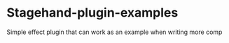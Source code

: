 Stagehand-plugin-examples
=========================

Simple effect plugin that can work as an example when writing more comp
